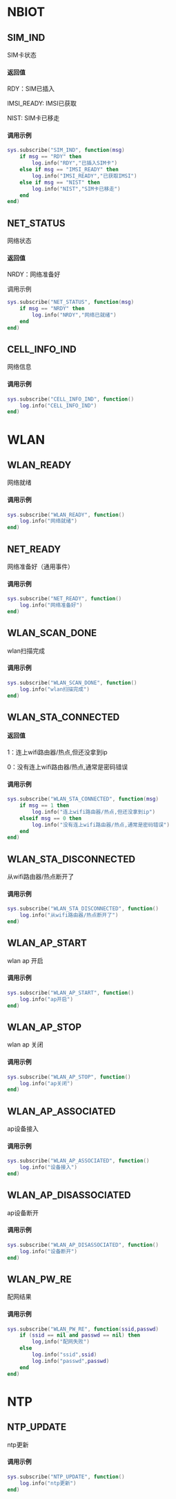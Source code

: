 # NBIOT

## SIM_IND

SIM卡状态

#### 返回值

RDY：SIM已插入

IMSI_READY: IMSI已获取

NIST: SIM卡已移走

#### 调用示例

```Lua
sys.subscribe("SIM_IND", function(msg)
	if msg == "RDY" then
    	log.info("RDY","已插入SIM卡")
    else if msg == "IMSI_READY" then
        log.info("IMSI_READY","已获取IMSI")
   	else if msg == "NIST" then
        log.info("NIST","SIM卡已移走")
    end
end)
```

## NET_STATUS

网络状态

#### 返回值

NRDY：网络准备好

调用示例

```lua
sys.subscribe("NET_STATUS", function(msg)
 	if msg == "NRDY" then
    	log.info("NRDY","网络已就绪")
    end
end)
```

## CELL_INFO_IND

网络信息

#### 调用示例

```lua
sys.subscribe("CELL_INFO_IND", function()
	log.info("CELL_INFO_IND")
end)
```

# WLAN

## WLAN_READY

网络就绪

#### 调用示例

```lua
sys.subscribe("WLAN_READY", function()
	log.info("网络就绪")
end)
```

## NET_READY

网络准备好（通用事件）

#### 调用示例

```lua
sys.subscribe("NET_READY", function()
	log.info("网络准备好")
end)
```

## WLAN_SCAN_DONE

wlan扫描完成

#### 调用示例

```lua
sys.subscribe("WLAN_SCAN_DONE", function()
	log.info("wlan扫描完成")
end)
```

## WLAN_STA_CONNECTED

#### 返回值

1：连上wifi路由器/热点,但还没拿到ip

0：没有连上wifi路由器/热点,通常是密码错误

#### 调用示例

```lua
sys.subscribe("WLAN_STA_CONNECTED", function(msg)
	if msg == 1 then
		log.info("连上wifi路由器/热点,但还没拿到ip")
	elseif msg == 0 then
		log.info("没有连上wifi路由器/热点,通常是密码错误")
	end
end)
```

## WLAN_STA_DISCONNECTED

从wifi路由器/热点断开了

#### 调用示例

```lua
sys.subscribe("WLAN_STA_DISCONNECTED", function()
	log.info("从wifi路由器/热点断开了")
end)
```

## WLAN_AP_START

wlan ap 开启

#### 调用示例

```lua
sys.subscribe("WLAN_AP_START", function()
	log.info("ap开启")
end)
```

## WLAN_AP_STOP

wlan ap 关闭

#### 调用示例

```lua
sys.subscribe("WLAN_AP_STOP", function()
	log.info("ap关闭")
end)
```

## WLAN_AP_ASSOCIATED

ap设备接入

#### 调用示例

```lua
sys.subscribe("WLAN_AP_ASSOCIATED", function()
	log.info("设备接入")
end)
```

## WLAN_AP_DISASSOCIATED

ap设备断开

#### 调用示例

```lua
sys.subscribe("WLAN_AP_DISASSOCIATED", function()
	log.info("设备断开")
end)
```

## WLAN_PW_RE

配网结果

#### 调用示例

```lua
sys.subscribe("WLAN_PW_RE", function(ssid,passwd)
	if (ssid == nil and passwd == nil) then
		log,info("配网失败")
	else
		log.info("ssid",ssid)
		log.info("passwd",passwd)
	end
end)
```

# NTP

## NTP_UPDATE

ntp更新

#### 调用示例

```lua
sys.subscribe("NTP_UPDATE", function()
	log.info("ntp更新")
end)
```

